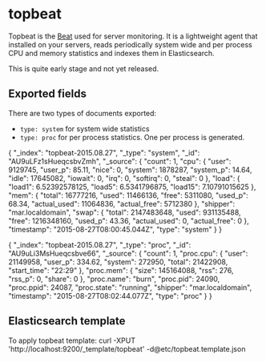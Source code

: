 # topbeat

Topbeat is the [Beat](https://www.elastic.co/products/beats) used for
server monitoring. It is a lightweight agent that installed on your servers,
reads periodically system wide and per process CPU and memory statistics and indexes them in
Elasticsearch.

This is quite early stage and not yet released.

## Exported fields

There are two types of documents exported:
- `type: system` for system wide statistics
- `type: proc` for per process statistics. One per process is generated.

{
  "_index": "topbeat-2015.08.27",
  "_type": "system",
  "_id": "AU9uLFz1sHueqcsbvZmh",
  "_source": {
    "count": 1,
    "cpu": {
      "user": 9129745,
      "user_p": 85.11,
      "nice": 0,
      "system": 1878287,
      "system_p": 14.64,
      "idle": 17645082,
      "iowait": 0,
      "irq": 0,
      "softirq": 0,
      "steal": 0
    },
    "load": {
      "load1": 6.52392578125,
      "load5": 6.5341796875,
      "load15": 7.10791015625
    },
    "mem": {
      "total": 16777216,
      "used": 11466136,
      "free": 5311080,
      "used_p": 68.34,
      "actual_used": 11064836,
      "actual_free": 5712380
    },
    "shipper": "mar.localdomain",
    "swap": {
      "total": 2147483648,
      "used": 931135488,
      "free": 1216348160,
      "used_p": 43.36,
      "actual_used": 0,
      "actual_free": 0
    },
    "timestamp": "2015-08-27T08:00:45.044Z",
    "type": "system"
  }
}


{
  "_index": "topbeat-2015.08.27",
  "_type": "proc",
  "_id": "AU9uLi3MsHueqcsbve66",
  "_source": {
    "count": 1,
    "proc.cpu": {
      "user": 21149958,
      "user_p": 334.62,
      "system": 272950,
      "total": 21422908,
      "start_time": "22:29"
    },
    "proc.mem": {
      "size": 145164088,
      "rss": 276,
      "rss_p": 0,
      "share": 0
    },
    "proc.name": "burn",
    "proc.pid": 24090,
    "proc.ppid": 24087,
    "proc.state": "running",
    "shipper": "mar.localdomain",
    "timestamp": "2015-08-27T08:02:44.077Z",
    "type": "proc"
  }
}

## Elasticsearch template

To apply topbeat template:
curl -XPUT 'http://localhost:9200/_template/topbeat' -d@etc/topbeat.template.json
